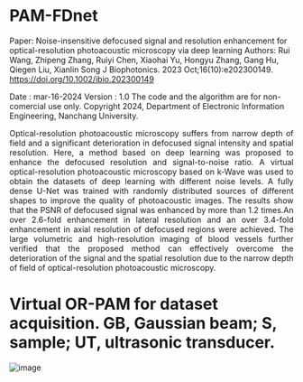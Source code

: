 # PAM-FDnet
Paper: Noise-insensitive defocused signal and resolution enhancement for optical-resolution photoacoustic microscopy via deep learning
Authors: Rui Wang, Zhipeng Zhang, Ruiyi Chen, Xiaohai Yu, Hongyu Zhang, Gang Hu, Qiegen Liu, Xianlin Song
J Biophotonics. 2023 Oct;16(10):e202300149.
https://doi.org/10.1002/ibio.202300149

Date : mar-16-2024
Version : 1.0
The code and the algorithm are for non-comercial use only.
Copyright 2024, Department of Electronic Information Engineering, Nanchang University.

<div align="justify">
Optical-resolution photoacoustic microscopy suffers from narrow depth of field and a significant deterioration in defocused signal intensity and spatial resolution.
Here, a method based on deep learning was proposed to enhance the defocused resolution and signal-to-noise ratio. A virtual optical-resolution photoacoustic microscopy based on k-Wave was used to obtain the datasets of deep learning with different noise levels.
A fully dense U-Net was trained with randomly distributed sources of different shapes to improve the quality of photoacoustic images. 
The results show that the PSNR of defocused signal was enhanced by more than 1.2 times.An over 2.6-fold enhancement in lateral resolution and an over 3.4-fold enhancement in axial resolution of defocused regions were achieved. The large volumetric and
high-resolution imaging of blood vessels further verified that the proposed method can effectively overcome the deterioration of the signal and the spatial resolution due to the narrow depth of field of optical-resolution photoacoustic microscopy. 
</div>

# Virtual OR-PAM for dataset acquisition. GB, Gaussian beam; S, sample; UT, ultrasonic transducer. 
![image](https://github.com/yqx7150/FD-Unet/assets/26964726/693a20ab-dc6d-40f7-af10-76c2e20139b3)
